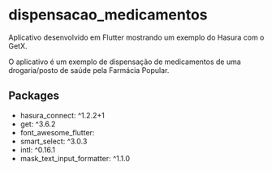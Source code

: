 # dispensacao_medicamentos
 
Aplicativo desenvolvido em Flutter mostrando um exemplo do Hasura com o GetX.

O aplicativo é um exemplo de dispensação de medicamentos de uma drogaria/posto de saúde pela Farmácia Popular.

## Packages
- hasura_connect: ^1.2.2+1
- get: ^3.6.2
- font_awesome_flutter:
- smart_select: ^3.0.3
- intl: ^0.16.1
- mask_text_input_formatter: ^1.1.0
